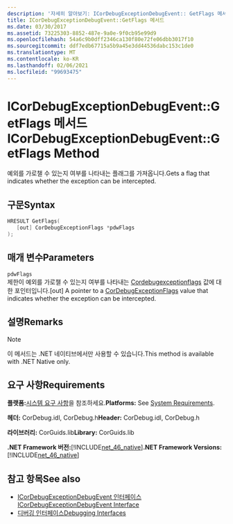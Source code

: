 ```yaml
---
description: '자세히 알아보기: ICorDebugExceptionDebugEvent:: GetFlags 메서드'
title: ICorDebugExceptionDebugEvent::GetFlags 메서드
ms.date: 03/30/2017
ms.assetid: 73225303-8852-487e-9a0e-9f0cb95e99d9
ms.openlocfilehash: 54a6c9b0dff2346ca130f80e72fe06dbb3017f10
ms.sourcegitcommit: ddf7edb67715a5b9a45e3dd44536dabc153c1de0
ms.translationtype: MT
ms.contentlocale: ko-KR
ms.lasthandoff: 02/06/2021
ms.locfileid: "99693475"
---
```

# <a name="icordebugexceptiondebugeventgetflags-method"></a><span data-ttu-id="99c56-103">ICorDebugExceptionDebugEvent::GetFlags 메서드</span><span class="sxs-lookup"><span data-stu-id="99c56-103">ICorDebugExceptionDebugEvent::GetFlags Method</span></span>

<span data-ttu-id="99c56-104">예외를 가로챌 수 있는지 여부를 나타내는 플래그를 가져옵니다.</span><span class="sxs-lookup"><span data-stu-id="99c56-104">Gets a flag that indicates whether the exception can be intercepted.</span></span>  
  
## <a name="syntax"></a><span data-ttu-id="99c56-105">구문</span><span class="sxs-lookup"><span data-stu-id="99c56-105">Syntax</span></span>  
  
```cpp  
HRESULT GetFlags(  
   [out] CorDebugExceptionFlags *pdwFlags  
);  
```  
  
## <a name="parameters"></a><span data-ttu-id="99c56-106">매개 변수</span><span class="sxs-lookup"><span data-stu-id="99c56-106">Parameters</span></span>  

 `pdwFlags`  
 <span data-ttu-id="99c56-107">제한이 예외를 가로챌 수 있는지 여부를 나타내는 [Cordebugexceptionflags](cordebugexceptionflags-enumeration.md) 값에 대 한 포인터입니다.</span><span class="sxs-lookup"><span data-stu-id="99c56-107">[out] A pointer to a [CorDebugExceptionFlags](cordebugexceptionflags-enumeration.md) value that indicates whether the exception can be intercepted.</span></span>  
  
## <a name="remarks"></a><span data-ttu-id="99c56-108">설명</span><span class="sxs-lookup"><span data-stu-id="99c56-108">Remarks</span></span>  
  
> [!NOTE]
> <span data-ttu-id="99c56-109">이 메서드는 .NET 네이티브에서만 사용할 수 있습니다.</span><span class="sxs-lookup"><span data-stu-id="99c56-109">This method is available with .NET Native only.</span></span>  
  
## <a name="requirements"></a><span data-ttu-id="99c56-110">요구 사항</span><span class="sxs-lookup"><span data-stu-id="99c56-110">Requirements</span></span>  

 <span data-ttu-id="99c56-111">**플랫폼:**[시스템 요구 사항](../../get-started/system-requirements.md)을 참조하세요.</span><span class="sxs-lookup"><span data-stu-id="99c56-111">**Platforms:** See [System Requirements](../../get-started/system-requirements.md).</span></span>  
  
 <span data-ttu-id="99c56-112">**헤더:** CorDebug.idl, CorDebug.h</span><span class="sxs-lookup"><span data-stu-id="99c56-112">**Header:** CorDebug.idl, CorDebug.h</span></span>  
  
 <span data-ttu-id="99c56-113">**라이브러리:** CorGuids.lib</span><span class="sxs-lookup"><span data-stu-id="99c56-113">**Library:** CorGuids.lib</span></span>  
  
 <span data-ttu-id="99c56-114">**.NET Framework 버전:**[!INCLUDE[net_46_native](../../../../includes/net-46-native-md.md)]</span><span class="sxs-lookup"><span data-stu-id="99c56-114">**.NET Framework Versions:** [!INCLUDE[net_46_native](../../../../includes/net-46-native-md.md)]</span></span>  
  
## <a name="see-also"></a><span data-ttu-id="99c56-115">참고 항목</span><span class="sxs-lookup"><span data-stu-id="99c56-115">See also</span></span>

- [<span data-ttu-id="99c56-116">ICorDebugExceptionDebugEvent 인터페이스</span><span class="sxs-lookup"><span data-stu-id="99c56-116">ICorDebugExceptionDebugEvent Interface</span></span>](icordebugexceptiondebugevent-interface.md)
- [<span data-ttu-id="99c56-117">디버깅 인터페이스</span><span class="sxs-lookup"><span data-stu-id="99c56-117">Debugging Interfaces</span></span>](debugging-interfaces.md)
